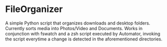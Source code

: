 # FileOrganizer
A simple Python script that organizes downloads and desktop folders. Currently sorts media into Photos/Video and Documents. 
Works in conjunction with fswatch and a zsh script executed by Automator, invoking the script everytime a change is detected in the aforementioned directories.
